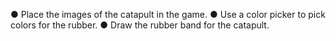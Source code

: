 ● Place the images of the catapult in the game.
● Use a color picker to pick colors for the rubber.
● Draw the rubber band for the catapult.
